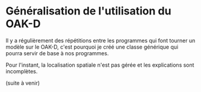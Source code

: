 # Généralisation de l'utilisation du OAK-D

Il y a régulièrement des répétitions entre les programmes qui font tourner un modèle sur le OAK-D, c'est pourquoi je créé une classe générique qui pourra servir de base à nos programmes.

Pour l'instant, la localisation spatiale n'est pas gérée et les explications sont incomplètes.

(suite à venir)